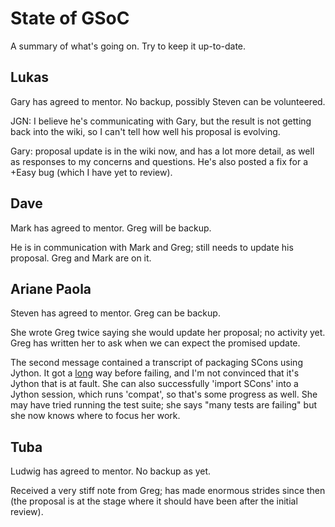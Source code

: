 

# State of GSoC

A summary of what's going on.  Try to keep it up-to-date. 


## Lukas

Gary has agreed to mentor.  No backup, possibly Steven can be volunteered. 

JGN: I believe he's communicating with Gary, but the result is not getting back into the wiki, so I can't tell how well his proposal is evolving. 

Gary: proposal update is in the wiki now, and has a lot more detail, as well as responses to my concerns and questions.  He's also posted a fix for a +Easy bug (which I have yet to review). 


## Dave

Mark has agreed to mentor.  Greg will be backup. 

He is in communication with Mark and Greg; still needs to update his proposal.  Greg and Mark are on it. 


## Ariane Paola

Steven has agreed to mentor.  Greg can be backup. 

She wrote Greg twice saying she would update her proposal; no activity yet.  Greg has written her to ask when we can expect the promised update. 

The second message contained a transcript of packaging SCons using Jython.  It got a <ins>long</ins> way before failing, and I'm not convinced that it's Jython that is at fault.  She can also successfully 'import SCons' into a Jython session, which runs 'compat', so that's some progress as well.  She may have tried running the test suite; she says "many tests are failing" but she now knows where to focus her work. 


## Tuba

Ludwig has agreed to mentor.  No backup as yet. 

Received a very stiff note from Greg; has made enormous strides since then (the proposal is at the stage where it should have been after the initial review). 
